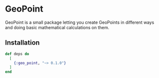 # GeoPoint

GeoPoint is a small package letting you create GeoPoints in different ways
and doing basic mathematical calculations on them.

## Installation

```elixir
def deps do
  [
    {:geo_point, "~> 0.1.0"}
  ]
end
```


